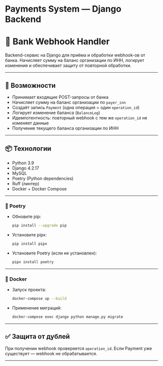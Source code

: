 # Payments System — Django Backend

# 🏦 Bank Webhook Handler

Backend-сервис на Django для приёма и обработки webhook-ов от банка. Начисляет сумму на баланс организации по ИНН, логирует изменения и обеспечивает защиту от повторной обработки.

---

## 🚀 Возможности

* Принимает входящие POST-запросы от банка
* Начисляет сумму на баланс организации по `payer_inn`
* Создаёт запись `Payment` (одна операция = один `operation_id`)
* Логирует изменение баланса (`BalanceLog`)
* Идемпотентность: повторный webhook с тем же `operation_id` не изменяет данные
* Получение текущего баланса организации по ИНН

---

## 📦 Технологии

* Python 3.9
* Django 4.2.17
* MySQL
* Poetry (Python dependencies)
* Ruff (линтер)
* Docker + Docker Compose

---

### 🐍 Poetry

- Обновите pip:
  
   ```bash
   pip install --upgrade pip
   ```
- Установите pipx:
  
   ```bash
   pip install pipx
   ```
- Установите Poetry (если не установлен):
  
   ```bash
   pipx install poetry
   ```

---

### 🐳 Docker
- Запуск проекта:

    ```bash
    docker-compose up --build
    ```
- Применение миграций:

    ```bash
    docker-compose exec django python manage.py migrate
    ```
---


## ✅ Защита от дублей

При получении webhook проверяется `operation_id`. Если Payment уже существует — webhook не обрабатывается.

---


